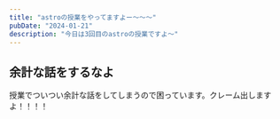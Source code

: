 ```yaml
---
title: "astroの授業をやってますよー〜〜〜"
pubDate: "2024-01-21"
description: "今日は3回目のastroの授業ですよ〜"
---
```


## 余計な話をするなよ

授業でついつい余計な話をしてしまうので困っています。クレーム出しますよ！！！！
